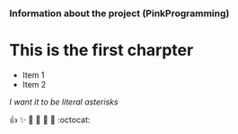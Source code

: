 
### Information about the project (PinkProgramming)
# This is the first charpter

* Item 1
* Item 2


*I want it to be literal asterisks*

:+1: :sparkles: :camel: :tada:
:rocket: :metal: :octocat: 
